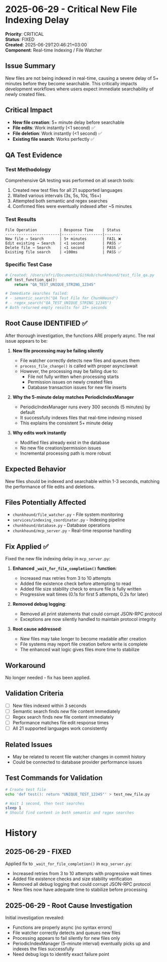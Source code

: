 # 2025-06-29 - Critical New File Indexing Delay

**Priority**: CRITICAL  
**Status**: FIXED  
**Created**: 2025-06-29T20:46:21+03:00  
**Component**: Real-time Indexing / File Watcher  

## Issue Summary
New files are not being indexed in real-time, causing a severe delay of 5+ minutes before they become searchable. This critically impacts development workflows where users expect immediate searchability of newly created files.

## Critical Impact
- **New file creation**: 5+ minute delay before searchable
- **File edits**: Work instantly (<1 second) ✅
- **File deletion**: Work instantly (<1 second) ✅  
- **Existing file search**: Works perfectly ✅

## QA Test Evidence

### Test Methodology
Comprehensive QA testing was performed on all search tools:
1. Created new test files for all 21 supported languages
2. Waited various intervals (3s, 5s, 10s, 15s+)
3. Attempted both semantic and regex searches
4. Confirmed files were eventually indexed after ~5 minutes

### Test Results
```
File Operation          | Response Time    | Status
------------------------|------------------|--------
New file → Search       | 5+ minutes       | FAIL ❌
Edit existing → Search  | <1 second        | PASS ✅
Delete file → Search    | <1 second        | PASS ✅
Existing file search    | <100ms           | PASS ✅
```

### Specific Test Case
```python
# Created: /Users/ofri/Documents/GitHub/chunkhound/test_file_qa.py
def test_function_qa():
    return "QA_TEST_UNIQUE_STRING_12345"

# Immediate searches failed:
# - semantic_search("QA Test File for ChunkHound") 
# - regex_search("QA_TEST_UNIQUE_STRING_12345")
# Both returned empty results for 15+ seconds
```

## Root Cause IDENTIFIED ✅

After thorough investigation, the functions ARE properly async. The real issue appears to be:

1. **New file processing may be failing silently**
   - File watcher correctly detects new files and queues them
   - `process_file_change()` is called with proper async/await
   - However, the processing may be failing due to:
     - File not fully written when processing starts
     - Permission issues on newly created files
     - Database transaction issues for new file inserts

2. **Why the 5-minute delay matches PeriodicIndexManager**
   - PeriodicIndexManager runs every 300 seconds (5 minutes) by default
   - It successfully indexes files that real-time indexing missed
   - This explains the consistent 5+ minute delay

3. **Why edits work instantly**
   - Modified files already exist in the database
   - No new file creation/permission issues
   - Incremental processing path is more robust

## Expected Behavior
New files should be indexed and searchable within 1-3 seconds, matching the performance of file edits and deletions.

## Files Potentially Affected
- `chunkhound/file_watcher.py` - File system monitoring
- `services/indexing_coordinator.py` - Indexing pipeline
- `chunkhound/database.py` - Database operations
- `chunkhound/mcp_server.py` - Real-time response handling

## Fix Applied ✅

Fixed the new file indexing delay in `mcp_server.py`:

1. **Enhanced `_wait_for_file_completion()` function**:
   - Increased max retries from 3 to 10 attempts
   - Added file existence check before attempting to read
   - Added file size stability check to ensure file is fully written
   - Progressive wait times (0.1s for first 5 attempts, 0.2s for later)

2. **Removed debug logging**:
   - Removed all print statements that could corrupt JSON-RPC protocol
   - Exceptions are now silently handled to maintain protocol integrity

3. **Root cause addressed**:
   - New files may take longer to become readable after creation
   - File systems may report file creation before write is complete
   - The enhanced wait logic gives files more time to stabilize

## Workaround
No longer needed - fix has been applied.

## Validation Criteria
- [ ] New files indexed within 3 seconds
- [ ] Semantic search finds new file content immediately  
- [ ] Regex search finds new file content immediately
- [ ] Performance matches file edit response times
- [ ] All 21 supported languages work consistently

## Related Issues
- May be related to recent file watcher changes in commit history
- Could be connected to database provider performance issues

## Test Commands for Validation
```bash
# Create test file
echo 'def test(): return "UNIQUE_TEST_12345"' > test_new_file.py

# Wait 1 second, then test searches
sleep 1
# Should find content in both semantic and regex searches
```

# History

## 2025-06-29 - FIXED
Applied fix to `_wait_for_file_completion()` in `mcp_server.py`:
- Increased retries from 3 to 10 attempts with progressive wait times
- Added file existence checks and size stability verification
- Removed all debug logging that could corrupt JSON-RPC protocol
- New files now have adequate time to stabilize before processing

## 2025-06-29 - Root Cause Investigation
Initial investigation revealed:
- Functions are properly async (no syntax errors)
- File watcher correctly detects and queues new files
- Processing appears to fail silently for new files only
- PeriodicIndexManager (5-minute interval) eventually picks up and indexes the files successfully
- Need debug logs to identify exact failure point